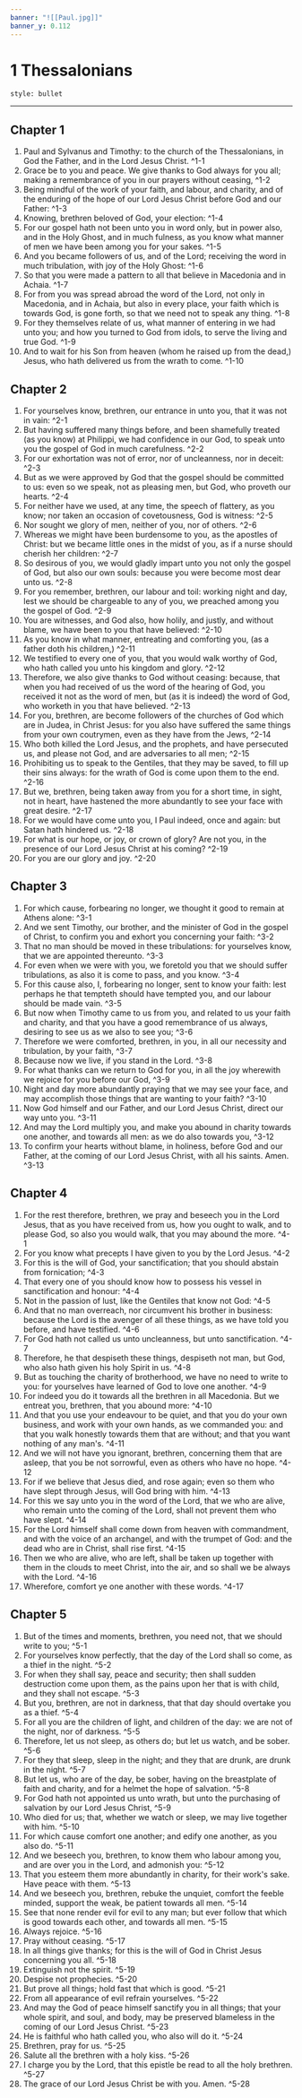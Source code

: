 ```yaml
---
banner: "![[Paul.jpg]]"
banner_y: 0.112
---
```

# 1 Thessalonians

```toc
style: bullet
```

---

## Chapter 1 

1. Paul and Sylvanus and Timothy: to the church of the Thessalonians, in God the Father, and in the Lord Jesus Christ. ^1-1
2. Grace be to you and peace. We give thanks to God always for you all; making a remembrance of you in our prayers without ceasing, ^1-2
3. Being mindful of the work of your faith, and labour, and charity, and of the enduring of the hope of our Lord Jesus Christ before God and our Father: ^1-3
4. Knowing, brethren beloved of God, your election: ^1-4
5. For our gospel hath not been unto you in word only, but in power also, and in the Holy Ghost, and in much fulness, as you know what manner of men we have been among you for your sakes. ^1-5
6. And you became followers of us, and of the Lord; receiving the word in much tribulation, with joy of the Holy Ghost: ^1-6
7. So that you were made a pattern to all that believe in Macedonia and in Achaia. ^1-7
8. For from you was spread abroad the word of the Lord, not only in Macedonia, and in Achaia, but also in every place, your faith which is towards God, is gone forth, so that we need not to speak any thing. ^1-8
9. For they themselves relate of us, what manner of entering in we had unto you; and how you turned to God from idols, to serve the living and true God. ^1-9
10. And to wait for his Son from heaven (whom he raised up from the dead,) Jesus, who hath delivered us from the wrath to come. ^1-10

## Chapter 2 

1. For yourselves know, brethren, our entrance in unto you, that it was not in vain: ^2-1
2. But having suffered many things before, and been shamefully treated (as you know) at Philippi, we had confidence in our God, to speak unto you the gospel of God in much carefulness. ^2-2
3. For our exhortation was not of error, nor of uncleanness, nor in deceit: ^2-3
4. But as we were approved by God that the gospel should be committed to us: even so we speak, not as pleasing men, but God, who proveth our hearts. ^2-4
5. For neither have we used, at any time, the speech of flattery, as you know; nor taken an occasion of covetousness, God is witness: ^2-5
6. Nor sought we glory of men, neither of you, nor of others. ^2-6
7. Whereas we might have been burdensome to you, as the apostles of Christ: but we became little ones in the midst of you, as if a nurse should cherish her children: ^2-7
8. So desirous of you, we would gladly impart unto you not only the gospel of God, but also our own souls: because you were become most dear unto us. ^2-8
9. For you remember, brethren, our labour and toil: working night and day, lest we should be chargeable to any of you, we preached among you the gospel of God. ^2-9
10. You are witnesses, and God also, how holily, and justly, and without blame, we have been to you that have believed: ^2-10
11. As you know in what manner, entreating and comforting you, (as a father doth his children,) ^2-11
12. We testified to every one of you, that you would walk worthy of God, who hath called you unto his kingdom and glory. ^2-12
13. Therefore, we also give thanks to God without ceasing: because, that when you had received of us the word of the hearing of God, you received it not as the word of men, but (as it is indeed) the word of God, who worketh in you that have believed. ^2-13
14. For you, brethren, are become followers of the churches of God which are in Judea, in Christ Jesus: for you also have suffered the same things from your own coutrymen, even as they have from the Jews, ^2-14
15. Who both killed the Lord Jesus, and the prophets, and have persecuted us, and please not God, and are adversaries to all men; ^2-15
16. Prohibiting us to speak to the Gentiles, that they may be saved, to fill up their sins always: for the wrath of God is come upon them to the end. ^2-16
17. But we, brethren, being taken away from you for a short time, in sight, not in heart, have hastened the more abundantly to see your face with great desire. ^2-17
18. For we would have come unto you, I Paul indeed, once and again: but Satan hath hindered us. ^2-18
19. For what is our hope, or joy, or crown of glory? Are not you, in the presence of our Lord Jesus Christ at his coming? ^2-19
20. For you are our glory and joy. ^2-20

## Chapter 3 

1. For which cause, forbearing no longer, we thought it good to remain at Athens alone: ^3-1
2. And we sent Timothy, our brother, and the minister of God in the gospel of Christ, to confirm you and exhort you concerning your faith: ^3-2
3. That no man should be moved in these tribulations: for yourselves know, that we are appointed thereunto. ^3-3
4. For even when we were with you, we foretold you that we should suffer tribulations, as also it is come to pass, and you know. ^3-4
5. For this cause also, I, forbearing no longer, sent to know your faith: lest perhaps he that tempteth should have tempted you, and our labour should be made vain. ^3-5
6. But now when Timothy came to us from you, and related to us your faith and charity, and that you have a good remembrance of us always, desiring to see us as we also to see you; ^3-6
7. Therefore we were comforted, brethren, in you, in all our necessity and tribulation, by your faith, ^3-7
8. Because now we live, if you stand in the Lord. ^3-8
9. For what thanks can we return to God for you, in all the joy wherewith we rejoice for you before our God, ^3-9
10. Night and day more abundantly praying that we may see your face, and may accomplish those things that are wanting to your faith? ^3-10
11. Now God himself and our Father, and our Lord Jesus Christ, direct our way unto you. ^3-11
12. And may the Lord multiply you, and make you abound in charity towards one another, and towards all men: as we do also towards you, ^3-12
13. To confirm your hearts without blame, in holiness, before God and our Father, at the coming of our Lord Jesus Christ, with all his saints. Amen. ^3-13

## Chapter 4 

1. For the rest therefore, brethren, we pray and beseech you in the Lord Jesus, that as you have received from us, how you ought to walk, and to please God, so also you would walk, that you may abound the more. ^4-1
2. For you know what precepts I have given to you by the Lord Jesus. ^4-2
3. For this is the will of God, your sanctification; that you should abstain from fornication; ^4-3
4. That every one of you should know how to possess his vessel in sanctification and honour: ^4-4
5. Not in the passion of lust, like the Gentiles that know not God: ^4-5
6. And that no man overreach, nor circumvent his brother in business: because the Lord is the avenger of all these things, as we have told you before, and have testified. ^4-6
7. For God hath not called us unto uncleanness, but unto sanctification. ^4-7
8. Therefore, he that despiseth these things, despiseth not man, but God, who also hath given his holy Spirit in us. ^4-8
9. But as touching the charity of brotherhood, we have no need to write to you: for yourselves have learned of God to love one another. ^4-9
10. For indeed you do it towards all the brethren in all Macedonia. But we entreat you, brethren, that you abound more: ^4-10
11. And that you use your endeavour to be quiet, and that you do your own business, and work with your own hands, as we commanded you: and that you walk honestly towards them that are without; and that you want nothing of any man's. ^4-11
12. And we will not have you ignorant, brethren, concerning them that are asleep, that you be not sorrowful, even as others who have no hope. ^4-12
13. For if we believe that Jesus died, and rose again; even so them who have slept through Jesus, will God bring with him. ^4-13
14. For this we say unto you in the word of the Lord, that we who are alive, who remain unto the coming of the Lord, shall not prevent them who have slept. ^4-14
15. For the Lord himself shall come down from heaven with commandment, and with the voice of an archangel, and with the trumpet of God: and the dead who are in Christ, shall rise first. ^4-15
16. Then we who are alive, who are left, shall be taken up together with them in the clouds to meet Christ, into the air, and so shall we be always with the Lord. ^4-16
17. Wherefore, comfort ye one another with these words. ^4-17

## Chapter 5 

1. But of the times and moments, brethren, you need not, that we should write to you; ^5-1
2. For yourselves know perfectly, that the day of the Lord shall so come, as a thief in the night. ^5-2
3. For when they shall say, peace and security; then shall sudden destruction come upon them, as the pains upon her that is with child, and they shall not escape. ^5-3
4. But you, brethren, are not in darkness, that that day should overtake you as a thief. ^5-4
5. For all you are the children of light, and children of the day: we are not of the night, nor of darkness. ^5-5
6. Therefore, let us not sleep, as others do; but let us watch, and be sober. ^5-6
7. For they that sleep, sleep in the night; and they that are drunk, are drunk in the night. ^5-7
8. But let us, who are of the day, be sober, having on the breastplate of faith and charity, and for a helmet the hope of salvation. ^5-8
9. For God hath not appointed us unto wrath, but unto the purchasing of salvation by our Lord Jesus Christ, ^5-9
10. Who died for us; that, whether we watch or sleep, we may live together with him. ^5-10
11. For which cause comfort one another; and edify one another, as you also do. ^5-11
12. And we beseech you, brethren, to know them who labour among you, and are over you in the Lord, and admonish you: ^5-12
13. That you esteem them more abundantly in charity, for their work's sake. Have peace with them. ^5-13
14. And we beseech you, brethren, rebuke the unquiet, comfort the feeble minded, support the weak, be patient towards all men. ^5-14
15. See that none render evil for evil to any man; but ever follow that which is good towards each other, and towards all men. ^5-15
16. Always rejoice. ^5-16
17. Pray without ceasing. ^5-17
18. In all things give thanks; for this is the will of God in Christ Jesus concerning you all. ^5-18
19. Extinguish not the spirit. ^5-19
20. Despise not prophecies. ^5-20
21. But prove all things; hold fast that which is good. ^5-21
22. From all appearance of evil refrain yourselves. ^5-22
23. And may the God of peace himself sanctify you in all things; that your whole spirit, and soul, and body, may be preserved blameless in the coming of our Lord Jesus Christ. ^5-23
24. He is faithful who hath called you, who also will do it. ^5-24
25. Brethren, pray for us. ^5-25
26. Salute all the brethren with a holy kiss. ^5-26
27. I charge you by the Lord, that this epistle be read to all the holy brethren. ^5-27
28. The grace of our Lord Jesus Christ be with you. Amen. ^5-28
